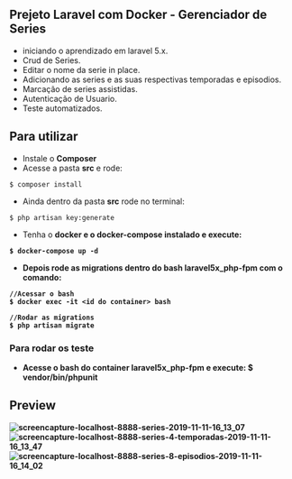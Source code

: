 ## Prejeto Laravel com Docker - Gerenciador de Series
- iniciando o aprendizado em laravel 5.x.
- Crud de Series.
- Editar o nome da serie in place.
- Adicionando as series e as suas respectivas temporadas e episodios.
- Marcação de series assistidas.
- Autenticação de Usuario.
- Teste automatizados.

## Para utilizar
- Instale o <b>Composer</b>
- Acesse a pasta <b>src</b> e rode:
```
$ composer install
```
- Ainda dentro da pasta <b>src</b> rode no terminal: 
```
$ php artisan key:generate
```
- Tenha o <b>docker</bb> e o <b>docker-compose instalado</b> e execute:
```
$ docker-compose up -d
```
- Depois rode as migrations dentro do bash <b>laravel5x_php-fpm</b> com o comando:
```
//Acessar o bash
$ docker exec -it <id do container> bash

//Rodar as migrations
$ php artisan migrate
```

### Para rodar os teste
- Acesse o bash do container <b>laravel5x_php-fpm</b> e execute: <b>$ vendor/bin/phpunit</b>

## Preview
![screencapture-localhost-8888-series-2019-11-11-16_13_07](https://user-images.githubusercontent.com/31348487/68610205-fb3df000-0495-11ea-82f2-85d656b6d33f.png)
![screencapture-localhost-8888-series-4-temporadas-2019-11-11-16_13_47](https://user-images.githubusercontent.com/31348487/68610209-fe38e080-0495-11ea-9bfa-1e38d8517799.png)
![screencapture-localhost-8888-series-8-episodios-2019-11-11-16_14_02](https://user-images.githubusercontent.com/31348487/68610212-ff6a0d80-0495-11ea-96e8-726077c37444.png)

